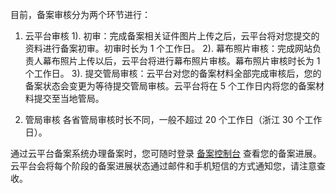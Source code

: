 
目前，备案审核分为两个环节进行：

1. 云平台审核
 1). 初审：完成备案相关证件图片上传之后，云平台将对您提交的资料进行备案初审。初审时长为 1 个工作日。
 2). 幕布照片审核：完成网站负责人幕布照片上传以后，云平台将进行幕布照片审核。幕布照片审核时长为 1 个工作日。
 3). 提交管局审核：云平台对您的备案材料全部完成审核后，您的备案状态会变更为等待提交管局审核。云平台将在 5 个工作日内将您的备案材料提交至当地管局。

2. 管局审核
  各省管局审核时长不同，一般不超过 20 个工作日（浙江 30 个工作日）。

通过云平台备案系统办理备案时，您可随时登录 [备案控制台](http://console.tcecqpoc.fsphere.cn/beian) 查看您的备案进展。云平台会将每个阶段的备案进展状态通过邮件和手机短信的方式通知您，请注意查收。
